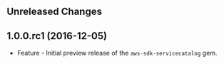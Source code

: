 Unreleased Changes
------------------

1.0.0.rc1 (2016-12-05)
------------------

* Feature - Initial preview release of the `aws-sdk-servicecatalog` gem.

